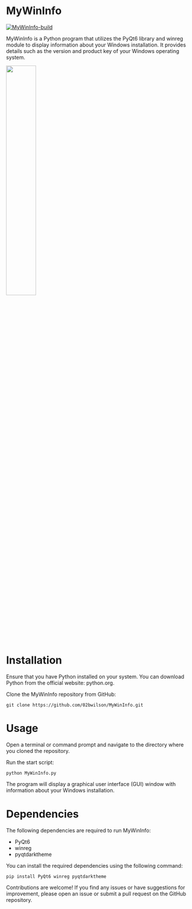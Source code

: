 # MyWinInfo
[![MyWinInfo-build](https://github.com/02bwilson/MyWinInfo/actions/workflows/main.yml/badge.svg)](https://github.com/02bwilson/MyWinInfo/actions/workflows/main.yml)

MyWinInfo is a Python program that utilizes the PyQt6 library and winreg module to display information about your Windows installation. It provides details such as the version and product key of your Windows operating system.

<img src="https://i.imgur.com/cFevVxI.png" width="40%" height="40%">
  
# Installation

Ensure that you have Python installed on your system. You can download Python from the official website: python.org.

Clone the MyWinInfo repository from GitHub:


`git clone https://github.com/02bwilson/MyWinInfo.git`

# Usage

Open a terminal or command prompt and navigate to the directory where you cloned the repository.

Run the start script:

`python MyWinInfo.py`

The program will display a graphical user interface (GUI) window with information about your Windows installation.

# Dependencies

The following dependencies are required to run MyWinInfo:

- PyQt6
- winreg
- pyqtdarktheme

You can install the required dependencies using the following command:

`pip install PyQt6 winreg pyqtdarktheme`

Contributions are welcome! If you find any issues or have suggestions for improvement, please open an issue or submit a pull request on the GitHub repository.
